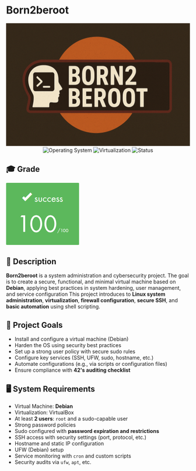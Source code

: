 # Born2beroot

<div align="center">

![Banner](assets/banner.png)
![Operating System](https://img.shields.io/badge/System-Debian%20%2F%20Rocky-blue)
![Virtualization](https://img.shields.io/badge/Virtualization-VM-lightgrey)
![Status](https://img.shields.io/badge/Status-Completed-brightgreen)

</div>

## 🎓 Grade
![Grade](assets/grade.png)

## 📘 Description

**Born2beroot** is a system administration and cybersecurity project.
The goal is to create a secure, functional, and minimal virtual machine based on **Debian**, applying best practices in system hardening, user management, and service configuration
This project introduces to **Linux system administration**, **virtualization**, **firewall configuration**, **secure SSH**, and **basic automation** using shell scripting.

## 🧩 Project Goals

- Install and configure a virtual machine (Debian)
- Harden the OS using security best practices
- Set up a strong user policy with secure sudo rules
- Configure key services (SSH, UFW, sudo, hostname, etc.)
- Automate configurations (e.g., via scripts or configuration files)
- Ensure compliance with **42's auditing checklist**

## 🖥️ System Requirements

- Virtual Machine: **Debian**
- Virtualization: VirtualBox
- At least **2 users**: `root` and a sudo-capable user
- Strong password policies
- Sudo configured with **password expiration and restrictions**
- SSH access with security settings (port, protocol, etc.)
- Hostname and static IP configuration
- UFW (Debian) setup
- Service monitoring with `cron` and custom scripts
- Security audits via `ufw`, `apt`, etc.
